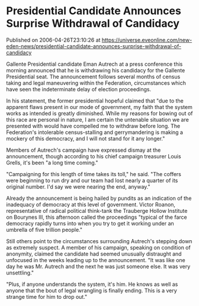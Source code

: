 # Presidential Candidate Announces Surprise Withdrawal of Candidacy
Published on 2006-04-26T23:10:26 at https://universe.eveonline.com/new-eden-news/presidential-candidate-announces-surprise-withdrawal-of-candidacy

Gallente Presidential candidate Eman Autrech at a press conference this morning announced that he is withdrawing his candidacy for the Gallente Presidential seat. The announcement follows several months of census taking and legal maneuvering within the Federation, circumstances which have seen the indeterminate delay of election proceedings.   
  
In his statement, the former presidential hopeful claimed that "due to the apparent flaws present in our mode of government, my faith that the system works as intended is greatly diminished. While my reasons for bowing out of this race are personal in nature, I am certain the untenable situation we are presented with would have compelled me to withdraw before long. The Federation's intolerable census-stalling and gerrymandering is making a mockery of this democracy, and I will not stand for it any longer."   
  
Members of Autrech's campaign have expressed dismay at the announcement, though according to his chief campaign treasurer Louis Grells, it's been "a long time coming."   
  
"Campaigning for this length of time takes its toll," he said. "The coffers were beginning to run dry and our team had lost nearly a quarter of its original number. I'd say we were nearing the end, anyway."   
  
Already the announcement is being hailed by pundits as an indication of the inadequacy of democracy at this level of government. Victor Roanon, representative of radical political think-tank the Trauberge Hollow Institute on Bourynes III, this afternoon called the proceedings "typical of the farce democracy rapidly turns into when you try to get it working under an umbrella of five trillion people."   
  
Still others point to the circumstances surrounding Autrech's stepping down as extremely suspect. A member of his campaign, speaking on condition of anonymity, claimed the candidate had seemed unusually distraught and unfocused in the weeks leading up to the announcement. "It was like one day he was Mr. Autrech and the next he was just someone else. It was very unsettling."   
  
"Plus, if anyone understands the system, it's him. He knows as well as anyone that the bout of legal wrangling is finally ending. This is a very strange time for him to drop out."
